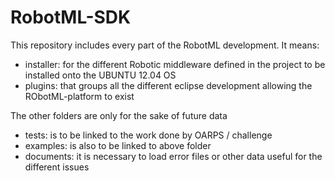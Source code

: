 RobotML-SDK
===========

This repository includes every part of the RobotML development. It means:

  - installer: for the different Robotic middleware defined in the project to be installed onto the UBUNTU 12.04 OS
  - plugins: that groups all the different eclipse development allowing the RObotML-platform to exist

The other folders are only for the sake of future data

  - tests: is to be linked to the work done by OARPS / challenge
  - examples: is also to be linked to above folder
  - documents: it is necessary to load error files or other data useful for the different issues